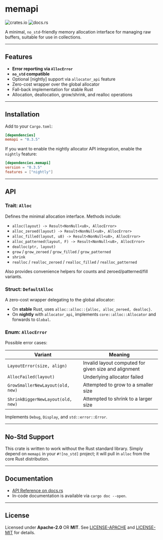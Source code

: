 # memapi

![crates.io](https://img.shields.io/crates/v/memapi.svg) ![docs.rs](https://docs.rs/memapi/badge.svg)

A minimal, `no_std`-friendly memory allocation interface for managing raw buffers, suitable for use in collections.

---

## Features

* **Error reporting via `AllocError`**
* **`no_std` compatible**
* Optional \[nightly] support via `allocator_api` feature
* Zero-cost wrapper over the global allocator
* Fall-back implementation for stable Rust
* Allocation, deallocation, grow/shrink, and realloc operations

---

## Installation

Add to your `Cargo.toml`:

```toml
[dependencies]
memapi = "0.3.5"
```

If you want to enable the nightly allocator API integration, enable the `nightly` feature:

```toml
[dependencies.memapi]
version = "0.3.5"
features = ["nightly"]
```

---

## API

### Trait: `Alloc`

Defines the minimal allocation interface. Methods include:

* `alloc(layout) -> Result<NonNull<u8>, AllocError>`
* `alloc_zeroed(layout) -> Result<NonNull<u8>, AllocError>`
* `alloc_filled(layout, u8) -> Result<NonNull<u8>, AllocError>`
* `alloc_patterned(layout, F) -> Result<NonNull<u8>, AllocError>`
* `dealloc(ptr, layout)`
* `grow` / `grow_zeroed` / `grow_filled` / `grow_patterned`
* `shrink`
* `realloc` / `realloc_zeroed` / `realloc_filled` / `realloc_patterned`

Also provides convenience helpers for counts and zeroed/patterned/fill variants.

### Struct: `DefaultAlloc`

A zero-cost wrapper delegating to the global allocator:

* On **stable** Rust, uses `alloc::alloc::{alloc, alloc_zeroed, dealloc}`.
* On **nightly** with `allocator_api`, implements `core::alloc::Allocator` and forwards to `Global`.

### Enum: `AllocError`

Possible error cases:

| Variant                           | Meaning                                              |
|-----------------------------------|------------------------------------------------------|
| `LayoutError(size, align)`        | Invalid layout computed for given size and alignment |
| `AllocFailed(layout)`             | Underlying allocator failed                          |
| `GrowSmallerNewLayout(old, new)`  | Attempted to grow to a smaller size                  |
| `ShrinkBiggerNewLayout(old, new)` | Attempted to shrink to a larger size                 |

Implements `Debug`, `Display`, and `std::error::Error`.

---

## No-Std Support

This crate is written to work without the Rust standard library. Simply depend on `memapi` in your `#![no_std]` project;
it will pull in `alloc` from the core Rust distribution.

---

## Documentation

* [API Reference on docs.rs](https://docs.rs/memapi)
* In-code documentation is available via `cargo doc --open`.

---

## License

Licensed under **Apache-2.0** OR **MIT**. See [LICENSE-APACHE](LICENSE-APACHE) and [LICENSE-MIT](LICENSE-MIT) for
details.
